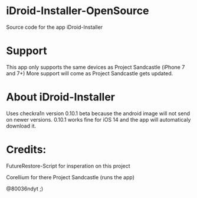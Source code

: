 # iDroid-Installer-OpenSource

Source code for the app iDroid-Installer

# Support

This app only supports the same devices as Project Sandcastle (iPhone 7 and 7+) More support will come as Project Sandcastle gets updated.

# About iDroid-Installer

Uses checkra1n version 0.10.1 beta because the android image will not send on newer versions. 0.10.1 works fine for iOS 14 and the app will automaticaly download it.

# Credits:

FutureRestore-Script for insperation on this project

Corellium for there Project Sandcastle (runs the app)

@80036ndyt ;)

